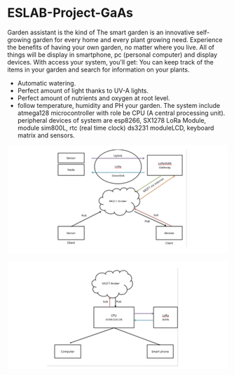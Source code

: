 # ESLAB-Project-GaAs
Garden assistant is the kind of The smart garden is an innovative self-growing garden for every home and every plant growing need. Experience the benefits of having your own garden, no matter where you live. All of things will be display in smartphone, pc (personal computer) and display devices. With access your system, you'll get: You can keep track of the items in your garden and search for information on your plants.
+ Automatic watering.
+ Perfect amount of light thanks to UV-A lights.
+ Perfect amount of nutrients and oxygen at root level.
+ follow temperature, humidity and PH your garden. 
The system include atmega128 microcontroller with role be CPU (A central processing unit). peripheral devices of system are esp8266, SX1278 LoRa Module, module sim800L, rtc (real time clock) ds3231 moduleLCD, keyboard matrix and sensors.

![](Images/System_1.png)

![](Images/System_2.png)
